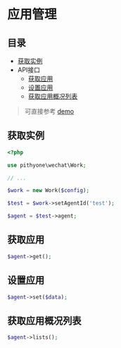 # 应用管理

## 目录

- [获取实例](#获取实例)
- API接口
    - [获取应用](#获取应用)
    - [设置应用](#设置应用)
    - [获取应用概况列表](#获取应用概况列表)

> 可直接参考 [demo](../examples/agent.php)

## 获取实例

```php
<?php

use pithyone\wechat\Work;

// ...

$work = new Work($config);

$test = $work->setAgentId('test');

$agent = $test->agent;
```

## 获取应用

```php
$agent->get();
```

## 设置应用

```php
$agent->set($data);
```

## 获取应用概况列表

```php
$agent->lists();
```
